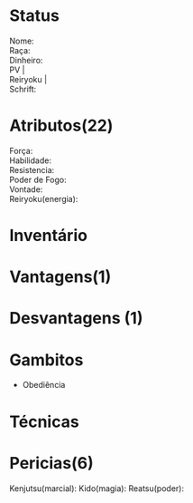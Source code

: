 # Status
Nome:   
Raça:    
Dinheiro:   
PV |  
Reiryoku |   
Schrift: 

# Atributos(22)
Força:   
Habilidade:   
Resistencia:    
Poder de Fogo:    
Vontade:   
Reiryoku(energia):   

# Inventário

# Vantagens(1)

# Desvantagens (1)

# Gambitos
- Obediência

# Técnicas

# Pericias(6)
Kenjutsu(marcial): 
Kido(magia): 
Reatsu(poder):
